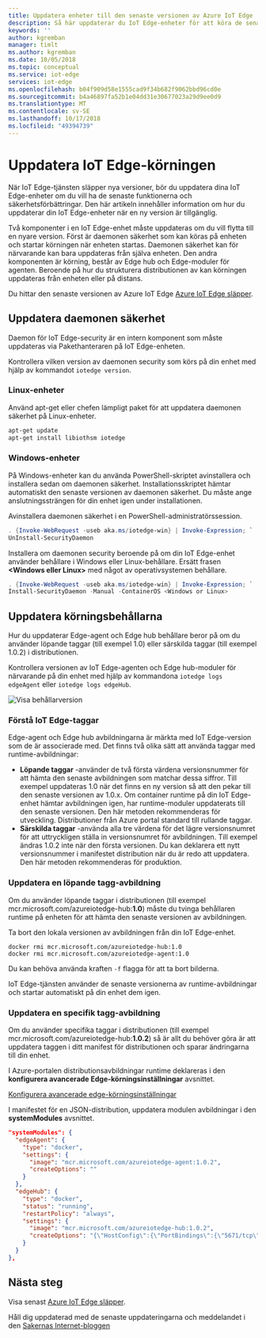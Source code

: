 ```yaml
---
title: Uppdatera enheter till den senaste versionen av Azure IoT Edge | Microsoft Docs
description: Så här uppdaterar du IoT Edge-enheter för att köra de senaste versionerna av security-daemon och IoT Edge-körningen
keywords: ''
author: kgremban
manager: timlt
ms.author: kgremban
ms.date: 10/05/2018
ms.topic: conceptual
ms.service: iot-edge
services: iot-edge
ms.openlocfilehash: b04f909d58e1555cad9f34b682f9062bbd96cd0e
ms.sourcegitcommit: b4a46897fa52b1e04dd31e30677023a29d9ee0d9
ms.translationtype: MT
ms.contentlocale: sv-SE
ms.lasthandoff: 10/17/2018
ms.locfileid: "49394739"
---
```

# <a name="update-the-iot-edge-runtime"></a>Uppdatera IoT Edge-körningen

När IoT Edge-tjänsten släpper nya versioner, bör du uppdatera dina IoT Edge-enheter om du vill ha de senaste funktionerna och säkerhetsförbättringar. Den här artikeln innehåller information om hur du uppdaterar din IoT Edge-enheter när en ny version är tillgänglig. 

Två komponenter i en IoT Edge-enhet måste uppdateras om du vill flytta till en nyare version. Först är daemonen säkerhet som kan köras på enheten och startar körningen när enheten startas. Daemonen säkerhet kan för närvarande kan bara uppdateras från själva enheten. Den andra komponenten är körning, består av Edge hub och Edge-moduler för agenten. Beroende på hur du strukturera distributionen av kan körningen uppdateras från enheten eller på distans. 

Du hittar den senaste versionen av Azure IoT Edge [Azure IoT Edge släpper](https://github.com/Azure/azure-iotedge/releases).

## <a name="update-the-security-daemon"></a>Uppdatera daemonen säkerhet

Daemon för IoT Edge-security är en intern komponent som måste uppdateras via Pakethanteraren på IoT Edge-enheten. 

Kontrollera vilken version av daemonen security som körs på din enhet med hjälp av kommandot `iotedge version`. 

### <a name="linux-devices"></a>Linux-enheter

Använd apt-get eller chefen lämpligt paket för att uppdatera daemonen säkerhet på Linux-enheter. 

```bash
apt-get update
apt-get install libiothsm iotedge
```

### <a name="windows-devices"></a>Windows-enheter

På Windows-enheter kan du använda PowerShell-skriptet avinstallera och installera sedan om daemonen säkerhet. Installationsskriptet hämtar automatiskt den senaste versionen av daemonen säkerhet. Du måste ange anslutningssträngen för din enhet igen under installationen. 

Avinstallera daemonen säkerhet i en PowerShell-administratörssession. 

```powershell
. {Invoke-WebRequest -useb aka.ms/iotedge-win} | Invoke-Expression; `
UnInstall-SecurityDaemon
```

Installera om daemonen security beroende på om din IoT Edge-enhet använder behållare i Windows eller Linux-behållare. Ersätt frasen **\<Windows eller Linux\>** med något av operativsystemen behållare. 

```powershell
. {Invoke-WebRequest -useb aka.ms/iotedge-win} | Invoke-Expression; `
Install-SecurityDaemon -Manual -ContainerOS <Windows or Linux>
```

## <a name="update-the-runtime-containers"></a>Uppdatera körningsbehållarna

Hur du uppdaterar Edge-agent och Edge hub behållare beror på om du använder löpande taggar (till exempel 1.0) eller särskilda taggar (till exempel 1.0.2) i distributionen. 

Kontrollera versionen av IoT Edge-agenten och Edge hub-moduler för närvarande på din enhet med hjälp av kommandona `iotedge logs edgeAgent` eller `iotedge logs edgeHub`. 

  ![Visa behållarversion](./media/how-to-update-iot-edge/container-version.png)

### <a name="understand-iot-edge-tags"></a>Förstå IoT Edge-taggar

Edge-agent och Edge hub avbildningarna är märkta med IoT Edge-version som de är associerade med. Det finns två olika sätt att använda taggar med runtime-avbildningar: 

* **Löpande taggar** -använder de två första värdena versionsnummer för att hämta den senaste avbildningen som matchar dessa siffror. Till exempel uppdateras 1.0 när det finns en ny version så att den pekar till den senaste versionen av 1.0.x. Om container runtime på din IoT Edge-enhet hämtar avbildningen igen, har runtime-moduler uppdaterats till den senaste versionen. Den här metoden rekommenderas för utveckling. Distributioner från Azure portal standard till rullande taggar. 
* **Särskilda taggar** -använda alla tre värdena för det lägre versionsnumret för att uttryckligen ställa in versionsnumret för avbildningen. Till exempel ändras 1.0.2 inte när den första versionen. Du kan deklarera ett nytt versionsnummer i manifestet distribution när du är redo att uppdatera. Den här metoden rekommenderas för produktion.

### <a name="update-a-rolling-tag-image"></a>Uppdatera en löpande tagg-avbildning

Om du använder löpande taggar i distributionen (till exempel mcr.microsoft.com/azureiotedge-hub:**1.0**) måste du tvinga behållaren runtime på enheten för att hämta den senaste versionen av avbildningen. 

Ta bort den lokala versionen av avbildningen från din IoT Edge-enhet. 

```cmd/sh
docker rmi mcr.microsoft.com/azureiotedge-hub:1.0
docker rmi mcr.microsoft.com/azureiotedge-agent:1.0
```

Du kan behöva använda kraften `-f` flagga för att ta bort bilderna. 

IoT Edge-tjänsten använder de senaste versionerna av runtime-avbildningar och startar automatiskt på din enhet dem igen. 

### <a name="update-a-specific-tag-image"></a>Uppdatera en specifik tagg-avbildning

Om du använder specifika taggar i distributionen (till exempel mcr.microsoft.com/azureiotedge-hub:**1.0.2**) så är allt du behöver göra är att uppdatera taggen i ditt manifest för distributionen och sparar ändringarna till din enhet. 

I Azure-portalen distributionsavbildningar runtime deklareras i den **konfigurera avancerade Edge-körningsinställningar** avsnittet. 

[Konfigurera avancerade edge-körningsinställningar](./media/how-to-update-iot-edge/configure-runtime.png)

I manifestet för en JSON-distribution, uppdatera modulen avbildningar i den **systemModules** avsnittet. 

```json
"systemModules": {
  "edgeAgent": {
    "type": "docker",
    "settings": {
      "image": "mcr.microsoft.com/azureiotedge-agent:1.0.2",
      "createOptions": ""
    }
  },
  "edgeHub": {
    "type": "docker",
    "status": "running",
    "restartPolicy": "always",
    "settings": {
      "image": "mcr.microsoft.com/azureiotedge-hub:1.0.2",
      "createOptions": "{\"HostConfig\":{\"PortBindings\":{\"5671/tcp\":[{\"HostPort\":\"5671\"}], \"8883/tcp\":[{\"HostPort\":\"8883\"}],\"443/tcp\":[{\"HostPort\":\"443\"}]}}}"
    }
  }
},
```

## <a name="next-steps"></a>Nästa steg

Visa senast [Azure IoT Edge släpper](https://github.com/Azure/azure-iotedge/releases).

Håll dig uppdaterad med de senaste uppdateringarna och meddelandet i den [Sakernas Internet-bloggen](https://azure.microsoft.com/blog/topics/internet-of-things/) 